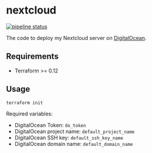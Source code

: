 # nextcloud

[![pipeline status](https://gitlab.com/Madh93/nextcloud/badges/master/pipeline.svg)](https://gitlab.com/Madh93/nextcloud/-/commits/master)

The code to deploy my Nextcloud server on [DigitalOcean](https://www.digitalocean.com).

## Requirements

- Terraform >= 0.12

## Usage

    terraform init

Required variables:

- DigitalOcean Token: `do_token`
- DigitalOcean project name: `default_project_name`
- DigitalOcean SSH key: `default_ssh_key_name`
- DigitalOcean domain name: `default_domain_name`
